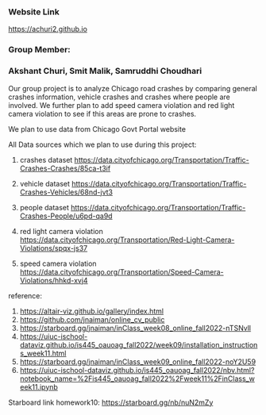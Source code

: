 ### Website Link
https://achuri2.github.io

### Group Member:
### Akshant Churi, Smit Malik, Samruddhi Choudhari

Our group project is to analyze Chicago road crashes by comparing general crashes information, vehicle crashes and crashes where people are involved. We further plan to add speed camera violation and red light camera violation to see if this areas are prone to crashes.

We plan to use data from Chicago Govt Portal website

All Data sources which we plan to use during this project:
1. crashes dataset https://data.cityofchicago.org/Transportation/Traffic-Crashes-Crashes/85ca-t3if

2. vehicle dataset
https://data.cityofchicago.org/Transportation/Traffic-Crashes-Vehicles/68nd-jvt3

3. people dataset
https://data.cityofchicago.org/Transportation/Traffic-Crashes-People/u6pd-qa9d

4. red light camera violation
https://data.cityofchicago.org/Transportation/Red-Light-Camera-Violations/spqx-js37

5. speed camera violation
https://data.cityofchicago.org/Transportation/Speed-Camera-Violations/hhkd-xvj4

 reference: 
 1. https://altair-viz.github.io/gallery/index.html
 2. https://github.com/jnaiman/online_cv_public
 3. https://starboard.gg/jnaiman/inClass_week08_online_fall2022-nTSNvll
 4. https://uiuc-ischool-dataviz.github.io/is445_oauoag_fall2022/week09/installation_instructions_week11.html
 5. https://starboard.gg/jnaiman/inClass_week09_online_fall2022-noY2U59
 6. https://uiuc-ischool-dataviz.github.io/is445_oauoag_fall2022/nbv.html?notebook_name=%2Fis445_oauoag_fall2022%2Fweek11%2FinClass_week11.ipynb
 
Starboard link homework10: https://starboard.gg/nb/nuN2mZy
